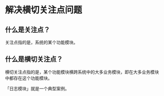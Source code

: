 # 解决横切关注点问题

## 什么是关注点？

关注点指的是，系统的某个功能模块。

## 什么是横切关注点？

横切关注点指的是，某个功能模块横跨系统中的大多业务模块，即在大多业务模块中都存在这个功能模块。

「日志模块」就是一个典型案例。